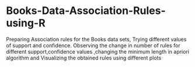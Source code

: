 # Books-Data-Association-Rules-using-R
Preparing Association rules for the Books data sets, Trying different values of support and confidence. Observing the change in number of rules for different support,confidence values ,changing the minimum length in apriori algorithm and Visualizing the obtained rules using different plots 
